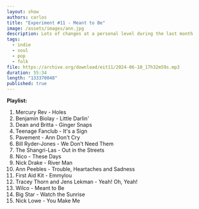 ```yaml
---
layout: show
authors: carlos
title: "Experiment #11 - Meant to Be"
image: /assets/images/ann.jpg
description: Lots of changes at a personal level during the last month. Here are some songs that have followed me through this journey.
tags:
  - indie 
  - soul 
  - pop 
  - folk 
file: https://archive.org/download/eit11/2024-06-10_17h32m59s.mp3
duration: 55:34
length: "133370048"
published: true
---
```

**Playlist:**

1. Mercury Rev - Holes
2. Benjamin Biolay - Little Darlin'
3. Dean and Britta - Ginger Snaps
4. Teenage Fanclub - It's a Sign
5. Pavement - Ann Don't Cry
6. Bill Ryder-Jones - We Don't Need Them
7. The Shangri-Las - Out in the Streets
8. Nico - These Days
9. Nick Drake - River Man
10. Ann Peebles - Trouble, Heartaches and Sadness
11. First Aid Kit - Emmylou
12. Tracey Thorn and Jens Lekman - Yeah! Oh, Yeah!
13. Wilco - Meant to Be
14. Big Star - Watch the Sunrise
15. Nick Lowe - You Make Me